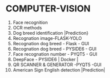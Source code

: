 # COMPUTER-VISION
1) Face recognition
2) OCR methods
3) Dog breed identification |Prediction}
4) Recognation image-FLASK-YOLO
5) Recognation dog breed - Flask - GUI
6) Recognation dog breed - PYSIDE6 - GUI
7) Face recognation number - PYQT5 - GUI
8) DeepFace - PYSIDE6 | Docker |
9) QR SCANNER & GENERATOR -PYQT5 -GUI
10) American Sign English detection |Prediction|
